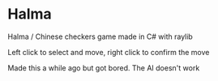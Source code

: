 # Halma
Halma / Chinese checkers game made in C# with raylib

  Left click to select and move, right click to confirm the move

  Made this a while ago but got bored. The AI doesn't work
